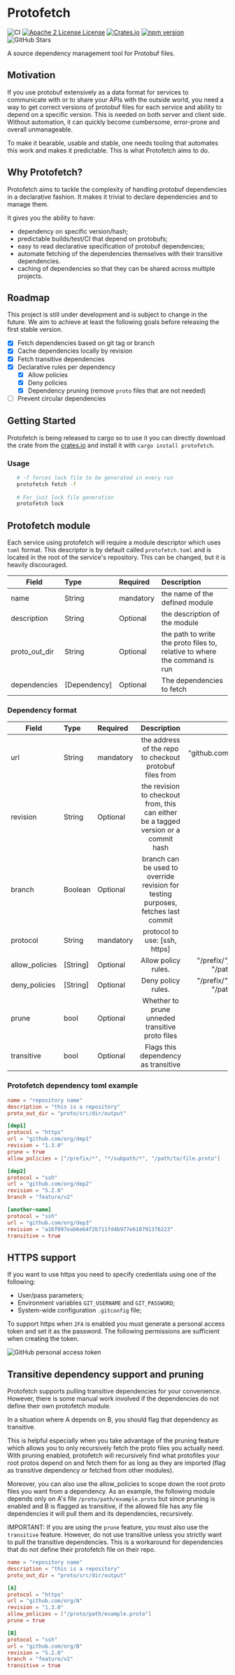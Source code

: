 # Protofetch
![CI](https://github.com/coralogix/protofetch/workflows/CI/badge.svg)
[![Apache 2 License License](http://img.shields.io/badge/license-APACHE2-blue.svg)](http://www.apache.org/licenses/LICENSE-2.0)
[![Crates.io](https://img.shields.io/crates/v/protofetch.svg)](https://crates.io/crates/protofetch)
[![npm version](https://img.shields.io/npm/v/cx-protofetch.svg??style=flat)](https://www.npmjs.com/package/cx-protofetch)
![GitHub Stars](https://img.shields.io/github/stars/coralogix/protofetch.svg)

A source dependency management tool for Protobuf files.

## Motivation

If you use protobuf extensively as a data format for services to communicate with or to share your APIs with the outside world,
you need a way to get correct versions of protobuf files for each service and ability to depend on a specific version. 
This is needed on both server and client side. 
Without automation, it can quickly become cumbersome, error-prone and overall unmanageable.

To make it bearable, usable and stable, one needs tooling that automates this work and makes it predictable. This is what Protofetch aims to do.

## Why Protofetch?

Protofetch aims to tackle the complexity of handling protobuf dependencies in a declarative fashion.
It makes it trivial to declare dependencies and to manage them.

It gives you the ability to have:
* dependency on specific version/hash;
* predictable builds/test/CI that depend on protobufs;
* easy to read declarative specification of protobuf dependencies;
* automate fetching of the dependencies themselves with their transitive dependencies.
* caching of dependencies so that they can be shared across multiple projects.

## Roadmap

This project is still under development and is subject to change in the future.
We aim to achieve at least the following goals before releasing the first stable version.

- [x] Fetch dependencies based on git tag or branch
- [x] Cache dependencies locally by revision
- [x] Fetch transitive dependencies
- [x] Declarative rules per dependency
  - [x] Allow policies 
  - [x] Deny policies
  - [x] Dependency pruning (remove `proto` files that are not needed)
- [ ] Prevent circular dependencies

## Getting Started

Protofetch is being released to cargo so to use it you can directly download the crate from the [crates.io](https://crates.io/crates/protofetch)
and install it with `cargo install protofetch`.

### Usage

```sh
   # -f forces lock file to be generated in every run
   protofetch fetch -f
   
   # For just lock file generation
   protofetch lock
  ```

## Protofetch module

Each service using protofetch will require a module descriptor which uses `toml` format.
This descriptor is by default called `protofetch.toml` and is located in the root of the service's repository.
This can be changed, but it is heavily discouraged.

| Field         | Type         | Required  | Description                                                                |
|---------------|:-------------|:----------|:---------------------------------------------------------------------------|
| name          | String       | mandatory | the name of the defined module                                             |
| description   | String       | Optional  | the description of the module                                              |
| proto_out_dir | String       | Optional  | the path to write the proto files to, relative to where the command is run |
| dependencies  | [Dependency] | Optional  | The dependencies to fetch                                                  |

### Dependency format

| Field          | Type     | Required  |                                     Description                                     |                                           Example |
|----------------|:---------|:----------|:-----------------------------------------------------------------------------------:|--------------------------------------------------:|
| url            | String   | mandatory |               the address of the repo to checkout protobuf files from               |              "github.com/coralogix/cx-api-users/" |
| revision       | String   | Optional | the revision to checkout from, this can either be a tagged version or a commit hash |                                              v0.2 |
| branch         | Boolean  | Optional  |  branch can be used to override revision for testing purposes, fetches last commit  |                                        feature/v2 |
| protocol       | String   | mandatory |                            protocol to use: [ssh, https]                            |                                               ssh |
| allow_policies | [String] | Optional  |                                 Allow policy rules.                                 | "/prefix/*", "*/subpath/*", "/path/to/file.proto" |
| deny_policies  | [String] | Optional  |                                 Deny policy rules.                                  | "/prefix/*", "*/subpath/*", "/path/to/file.proto" |
| prune          | bool     | Optional  |                   Whether to prune unneded transitive proto files                   |                                       true /false |
| transitive     | bool     | Optional  |                         Flags this dependency as transitive                         |                                       true /false |


### Protofetch dependency toml example


```toml
name = "repository name"
description = "this is a repository"
proto_out_dir = "proto/src/dir/output"

[dep1]
protocol = "https"
url = "github.com/org/dep1"
revision = "1.3.0"
prune = true
allow_policies = ["/prefix/*", "*/subpath/*", "/path/to/file.proto"]

[dep2]
protocol = "ssh"
url = "github.com/org/dep2"
revision = "5.2.0"
branch = "feature/v2"

[another-name]
protocol = "ssh"
url = "github.com/org/dep3"
revision = "a16f097eab6e64f2b711fd4b977e610791376223"
transitive = true
```

## HTTPS support

If you want to use https you need to specify credentials using one of the following:

- User/pass parameters;
- Environment variables `GIT_USERNAME` and `GIT_PASSWORD`;
- System-wide configuration `.gitconfig` file;


To support https when `2FA` is enabled you must generate a personal access token and set it as the password.
The following permissions are sufficient when creating the token.

![GitHub personal access token](readme-images/github-personal-access-token.png)

## Transitive dependency support and pruning

Protofetch supports pulling transitive dependencies for your convenience. 
However, there is some manual work involved if the dependencies do not define their own protofetch module.

In a situation where A depends on B, you should flag that dependency as transitive.

This is helpful especially when you take advantage of the pruning feature which allows you to only recursively fetch 
the proto files you actually need. With pruning enabled, protofetch will recursively find what protofiles your root 
protos depend on and fetch them for as long as they are imported (flag as transitive dependency or fetched from other modules).

Moreover, you can also use the allow_policies to scope down the root proto files you want from a dependency. 
As an example, the following module depends only on A's file `/proto/path/example.proto` but since pruning is enabled and 
B is flagged as transitive, if the allowed file has any file dependencies it will pull them and its dependencies, recursively.

IMPORTANT: If you are using the `prune` feature, you must also use the `transitive` feature. However, do not use transitive
unless you strictly want to pull the transitive dependencies. This is a workaround for dependencies that do not define
their protofetch file on their repo.

```toml
name = "repository name"
description = "this is a repository"
proto_out_dir = "proto/src/dir/output"

[A]
protocol = "https"
url = "github.com/org/A"
revision = "1.3.0"
allow_policies = ["/proto/path/example.proto"]
prune = true

[B]
protocol = "ssh"
url = "github.com/org/B"
revision = "5.2.0"
branch = "feature/v2"
transitive = true
```
